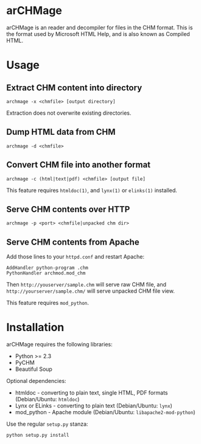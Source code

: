 arCHMage
========

arCHMage is an reader and decompiler for files in the CHM format.  This is the
format used by Microsoft HTML Help, and is also known as Compiled HTML.

Usage
=====

Extract CHM content into directory
----------------------------------

    archmage -x <chmfile> [output directory]

Extraction does not overwrite existing directories.

Dump HTML data from CHM
-----------------------

    archmage -d <chmfile>

Convert CHM file into another format
------------------------------------

    archmage -c (html|text|pdf) <chmfile> [output file]

This feature requires `htmldoc(1)`, and `lynx(1)` or `elinks(1)` installed.

Serve CHM contents over HTTP
----------------------------

    archmage -p <port> <chmfile|unpacked chm dir>

Serve CHM contents from Apache
------------------------------

Add those lines to your `httpd.conf` and restart Apache:

    AddHandler python-program .chm
    PythonHandler archmod.mod_chm

Then `http://youserver/sample.chm` will serve raw CHM file, and
`http://yourserver/sample.chm/` will serve unpacked CHM file view.

This feature requires `mod_python`.

Installation
============

arCHMage requires the following libraries:

  * Python >= 2.3
  * PyCHM
  * Beautiful Soup

Optional dependencies:

  * htmldoc - converting to plain text, single HTML, PDF formats
    (Debian/Ubuntu: `htmldoc`)
  * Lynx or ELinks - converting to plain text
    (Debian/Ubuntu: `lynx`)
  * mod_python - Apache module
    (Debian/Ubuntu: `libapache2-mod-python`)

Use the regular `setup.py` stanza:

    python setup.py install
